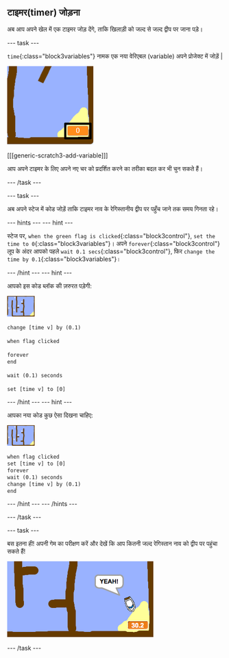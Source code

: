 ## टाइमर(timer) जोड़ना

अब आप अपने खेल में एक टाइमर जोड़ देंगे, ताकि खिलाड़ी को जल्द से जल्द द्वीप पर जाना पड़े।

\--- task \---

`time`{:class="block3variables"} नामक एक नया वेरिएबल (variable) अपने प्रोजेक्ट में जोड़ें |

![स्क्रीनशॉट](images/boat-variable-annotated.png)

[[[generic-scratch3-add-variable]]]

आप अपने टाइमर के लिए अपने नए चर को प्रदर्शित करने का तरीका बदल कर भी चुन सकते हैं।

\--- /task \---

\--- task \---

अब अपने स्टेज में कोड जोड़ें ताकि टाइमर नाव के रेगिस्तानीय द्वीप पर पहुँच जाने तक समय गिनता रहे।

\--- hints \--- \--- hint \---

स्टेज पर, `when the green flag is clicked`{:class="block3control"}, `set the time to 0`{:class="block3variables"}। अपने `forever`{:class="block3control"} लूप के अंदर आपको पहले `wait 0.1 secs`{:class="block3control"}, फिर `change the time by 0.1`{:class="block3variables"}।

\--- /hint \--- \--- hint \---

आपको इस कोड ब्लॉक की ज़रुरत पड़ेगी:

![मंच](images/stage.png)

```blocks3
change [time v] by (0.1)

when flag clicked

forever
end

wait (0.1) seconds

set [time v] to [0]
```

\--- /hint \--- \--- hint \---

आपका नया कोड कुछ ऐसा दिखना चाहिए:

![मंच](images/stage.png)

```blocks3
when flag clicked
set [time v] to [0]
forever
wait (0.1) seconds
change [time v] by (0.1)
end
```

\--- /hint \--- \--- /hints \---

\--- /task \---

\--- task \---

बस इतना ही! अपनी गेम का परीक्षण करें और देखें कि आप कितनी जल्द रेगिस्तान नाव को द्वीप पर पहुंचा सकते हैं!

![स्क्रीनशॉट](images/boat-variable-test.png)

\--- /task \---